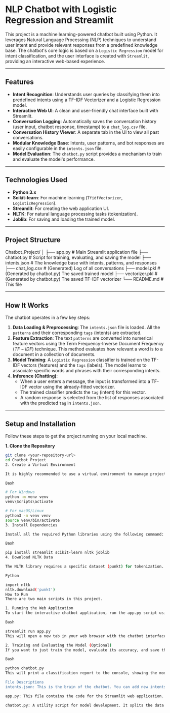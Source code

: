 # NLP Chatbot with Logistic Regression and Streamlit

This project is a machine learning-powered chatbot built using Python. It leverages Natural Language Processing (NLP) techniques to understand user intent and provide relevant responses from a predefined knowledge base. The chatbot's core logic is based on a `Logistic Regression` model for intent classification, and the user interface is created with `Streamlit`, providing an interactive web-based experience.

---
## Features

* **Intent Recognition**: Understands user queries by classifying them into predefined intents using a TF-IDF Vectorizer and a Logistic Regression model.
* **Interactive Web UI**: A clean and user-friendly chat interface built with Streamlit.
* **Conversation Logging**: Automatically saves the conversation history (user input, chatbot response, timestamp) to a `chat_log.csv` file.
* **Conversation History Viewer**: A separate tab in the UI to view all past conversations.
* **Modular Knowledge Base**: Intents, user patterns, and bot responses are easily configurable in the `intents.json` file.
* **Model Evaluation**: The `chatbot.py` script provides a mechanism to train and evaluate the model's performance.

---
## Technologies Used

* **Python 3.x**
* **Scikit-learn**: For machine learning (`TfidfVectorizer`, `LogisticRegression`).
* **Streamlit**: For creating the web application UI.
* **NLTK**: For natural language processing tasks (tokenization).
* **Joblib**: For saving and loading the trained model.

---
## Project Structure

Chatbot_Project/
│
├── app.py                  # Main Streamlit application file
├── chatbot.py              # Script for training, evaluating, and saving the model
├── intents.json            # The knowledge base with intents, patterns, and responses
├── chat_log.csv            # (Generated) Log of all conversations
├── model.pkl               # (Generated by chatbot.py) The saved trained model
├── vectorizer.pkl          # (Generated by chatbot.py) The saved TF-IDF vectorizer
└── README.md               # This file


---
## How It Works

The chatbot operates in a few key steps:

1.  **Data Loading & Preprocessing**: The `intents.json` file is loaded. All the `patterns` and their corresponding `tags` (intents) are extracted.
2.  **Feature Extraction**: The text `patterns` are converted into numerical feature vectors using the Term Frequency-Inverse Document Frequency ($TF-IDF$) technique. This method evaluates how relevant a word is to a document in a collection of documents.
3.  **Model Training**: A `Logistic Regression` classifier is trained on the TF-IDF vectors (features) and the `tags` (labels). The model learns to associate specific words and phrases with their corresponding intents.
4.  **Inference (Chatting)**:
    * When a user enters a message, the input is transformed into a TF-IDF vector using the already-fitted vectorizer.
    * The trained classifier predicts the `tag` (intent) for this vector.
    * A random response is selected from the list of responses associated with the predicted `tag` in `intents.json`.

---
## Setup and Installation

Follow these steps to get the project running on your local machine.

**1. Clone the Repository**

```bash
git clone <your-repository-url>
cd Chatbot_Project
2. Create a Virtual Environment

It is highly recommended to use a virtual environment to manage project dependencies.

Bash

# For Windows
python -m venv venv
venv\Scripts\activate

# For macOS/Linux
python3 -m venv venv
source venv/bin/activate
3. Install Dependencies

Install all the required Python libraries using the following command:

Bash

pip install streamlit scikit-learn nltk joblib
4. Download NLTK Data

The NLTK library requires a specific dataset (punkt) for tokenization. The scripts will attempt to download this automatically. If you encounter issues, you can run this command in a Python shell:

Python

import nltk
nltk.download('punkt')
How to Run
There are two main scripts in this project.

1. Running the Web Application
To start the interactive chatbot application, run the app.py script using Streamlit.

Bash

streamlit run app.py
This will open a new tab in your web browser with the chatbot interface. You can start chatting, view conversation history, and read about the project.

2. Training and Evaluating the Model (Optional)
If you want to just train the model, evaluate its accuracy, and save the trained components (vectorizer.pkl and model.pkl), you can run the chatbot.py script.

Bash

python chatbot.py
This will print a classification report to the console, showing the model's performance on the test data, and save the model files to the root directory.

File Descriptions
intents.json: This is the brain of the chatbot. You can add new intents, patterns, and responses here to expand the chatbot's knowledge. Each intent object has a tag, a list of patterns (example user phrases), and a list of responses.

app.py: This file contains the code for the Streamlit web application. It handles the UI, loads the data, trains the model in memory, and manages the chatbot logic for real-time interaction and logging.

chatbot.py: A utility script for model development. It splits the data into training and testing sets, trains the model, evaluates its performance using metrics like precision, recall, and F1-score, and serializes the trained vectorizer and classifier to disk as .pkl files.
